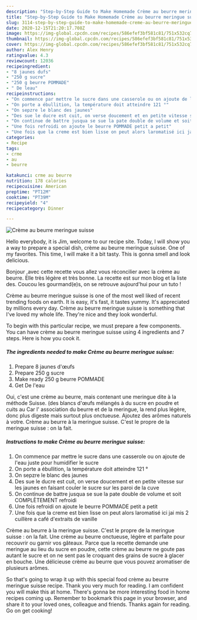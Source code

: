 ```yaml
---
description: "Step-by-Step Guide to Make Homemade Crème au beurre meringue suisse"
title: "Step-by-Step Guide to Make Homemade Crème au beurre meringue suisse"
slug: 3114-step-by-step-guide-to-make-homemade-creme-au-beurre-meringue-suisse
date: 2020-12-15T21:20:17.708Z
image: https://img-global.cpcdn.com/recipes/586efef3bf581c81/751x532cq70/creme-au-beurre-meringue-suisse-photo-principale-de-la-recette.jpg
thumbnail: https://img-global.cpcdn.com/recipes/586efef3bf581c81/751x532cq70/creme-au-beurre-meringue-suisse-photo-principale-de-la-recette.jpg
cover: https://img-global.cpcdn.com/recipes/586efef3bf581c81/751x532cq70/creme-au-beurre-meringue-suisse-photo-principale-de-la-recette.jpg
author: Alex Henry
ratingvalue: 4.3
reviewcount: 12036
recipeingredient:
- "8 jaunes dufs"
- "250 g sucre"
- "250 g beurre POMMADE"
- " De leau"
recipeinstructions:
- "On commence par mettre le sucre dans une casserole ou on ajoute de l&#39;eau juste pour humidifier le sucre"
- "On porte a ébullition, la température doit atteindre 121 °"
- "On sepzre le blanc des jaunes"
- "Des sue le ducre est cuit, on verse doucement et en petite vitesse sur les jaunes en faisant couler le sucre sur les paroi de la cuve"
- "On continue de battre jusqua se sue la pate double de volume et soit COMPLÈTEMENT refroidi"
- "Une fois refroidi on ajoute le beurre POMMADE petit a petit"
- "Une fois que la creme est bien lisse on peut alors laromatisé ici jai mis 2 cuillère a café d&#39;extraits de vanille"
categories:
- Recipe
tags:
- crme
- au
- beurre

katakunci: crme au beurre 
nutrition: 178 calories
recipecuisine: American
preptime: "PT12M"
cooktime: "PT39M"
recipeyield: "4"
recipecategory: Dinner

---
```



![Crème au beurre meringue suisse](https://img-global.cpcdn.com/recipes/586efef3bf581c81/751x532cq70/creme-au-beurre-meringue-suisse-photo-principale-de-la-recette.jpg)

Hello everybody, it is Jim, welcome to our recipe site. Today, I will show you a way to prepare a special dish, crème au beurre meringue suisse. One of my favorites. This time, I will make it a bit tasty. This is gonna smell and look delicious.

Bonjour ,avec cette recette vous allez vous réconcilier avec la crème au beurre. Elle très légère et très bonne. La recette est sur mon blog et la liste des. Coucou les gourmand(e)s, on se retrouve aujourd&#39;hui pour un tuto !

Crème au beurre meringue suisse is one of the most well liked of recent trending foods on earth. It is easy, it's fast, it tastes yummy. It's appreciated by millions every day. Crème au beurre meringue suisse is something that I've loved my whole life. They're nice and they look wonderful.


To begin with this particular recipe, we must prepare a few components. You can have crème au beurre meringue suisse using 4 ingredients and 7 steps. Here is how you cook it.

<!--inarticleads1-->

##### The ingredients needed to make Crème au beurre meringue suisse:

1. Prepare 8 jaunes d&#39;œufs
1. Prepare 250 g sucre
1. Make ready 250 g beurre POMMADE
1. Get  De l&#39;eau


Oui, c&#39;est une crème au beurre, mais contenant une meringue dite à la méthode Suisse. (des blancs d&#39;œufs mélangés à du sucre en poudre et cuits au Car l&#39; association du beurre et de la meringue, la rend plus légère, donc plus digeste mais surtout plus onctueuse. Ajoutez des arômes naturels à votre. Crème au beurre à la meringue suisse. C&#39;est le propre de la meringue suisse : on la fait. 

<!--inarticleads2-->

##### Instructions to make Crème au beurre meringue suisse:

1. On commence par mettre le sucre dans une casserole ou on ajoute de l&#39;eau juste pour humidifier le sucre
1. On porte a ébullition, la température doit atteindre 121 °
1. On sepzre le blanc des jaunes
1. Des sue le ducre est cuit, on verse doucement et en petite vitesse sur les jaunes en faisant couler le sucre sur les paroi de la cuve
1. On continue de battre jusqua se sue la pate double de volume et soit COMPLÈTEMENT refroidi
1. Une fois refroidi on ajoute le beurre POMMADE petit a petit
1. Une fois que la creme est bien lisse on peut alors laromatisé ici jai mis 2 cuillère a café d&#39;extraits de vanille


Crème au beurre à la meringue suisse. C&#39;est le propre de la meringue suisse : on la fait. Une crème au beurre onctueuse, légère et parfaite pour recouvrir ou garnir vos gâteaux. Parce que la recette demande une meringue au lieu du sucre en poudre, cette crème au beurre ne goute pas autant le sucre et on ne sent pas le croquant des grains de sucre à glacer en bouche. Une délicieuse crème au beurre que vous pouvez aromatiser de plusieurs arômes. 

So that's going to wrap it up with this special food crème au beurre meringue suisse recipe. Thank you very much for reading. I am confident you will make this at home. There's gonna be more interesting food in home recipes coming up. Remember to bookmark this page in your browser, and share it to your loved ones, colleague and friends. Thanks again for reading. Go on get cooking!
